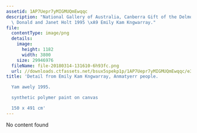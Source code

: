 ```yaml
---
assetid: 1AP7Uepr7yMIGMUQmEwqqc
description: "National Gallery of Australia, Canberra Gift of the Delmore Collection,\
  \ Donald and Janet Holt 1995 \xA9 Emily Kam Kngwarray."
file:
  contentType: image/png
  details:
    image:
      height: 1182
      width: 3800
    size: 29946976
  fileName: file-20180314-131610-6h93fc.png
  url: //downloads.ctfassets.net/bsux5spekp1p/1AP7Uepr7yMIGMUQmEwqqc/e38c43118d4afa162a0b50e60efeb2c0/file-20180314-131610-6h93fc.png
title: 'Detail from Emily Kam Kngwarray, Anmatyerr people.

  Yam awely 1995.

  synthetic polymer paint on canvas

  150 x 491 cm'
---
```

No content found